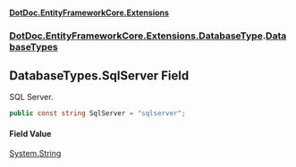 #### [DotDoc\.EntityFrameworkCore\.Extensions](Home.md 'Home')
### [DotDoc\.EntityFrameworkCore\.Extensions\.DatabaseType](DotDoc.EntityFrameworkCore.Extensions.DatabaseType.md 'DotDoc\.EntityFrameworkCore\.Extensions\.DatabaseType').[DatabaseTypes](DatabaseTypes.md 'DotDoc\.EntityFrameworkCore\.Extensions\.DatabaseType\.DatabaseTypes')

## DatabaseTypes\.SqlServer Field

SQL Server\.

```csharp
public const string SqlServer = "sqlserver";
```

#### Field Value
[System\.String](https://learn.microsoft.com/en-us/dotnet/api/system.string 'System\.String')
